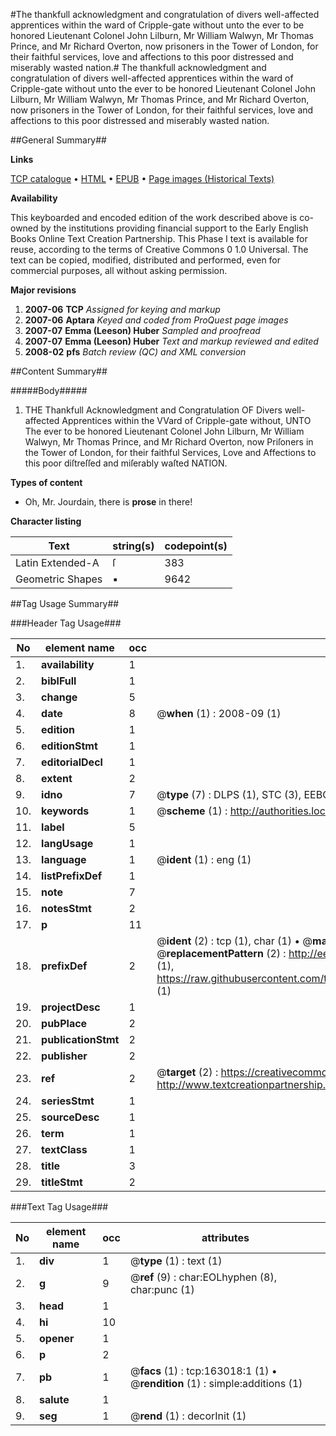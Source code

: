 #The thankfull acknowledgment and congratulation of divers well-affected apprentices within the ward of Cripple-gate without unto the ever to be honored Lieutenant Colonel John Lilburn, Mr William Walwyn, Mr Thomas Prince, and Mr Richard Overton, now prisoners in the Tower of London, for their faithful services, love and affections to this poor distressed and miserably wasted nation.#
The thankfull acknowledgment and congratulation of divers well-affected apprentices within the ward of Cripple-gate without unto the ever to be honored Lieutenant Colonel John Lilburn, Mr William Walwyn, Mr Thomas Prince, and Mr Richard Overton, now prisoners in the Tower of London, for their faithful services, love and affections to this poor distressed and miserably wasted nation.

##General Summary##

**Links**

[TCP catalogue](http://www.ota.ox.ac.uk/tcp/)  • 
[HTML](http://tei.it.ox.ac.uk/tcp/Texts-HTML/free/A95/A95682.html)  • 
[EPUB](http://tei.it.ox.ac.uk/tcp/Texts-EPUB/free/A95/A95682.epub) • 
[Page images (Historical Texts)](https://data.historicaltexts.jisc.ac.uk/view?pubId=eebo-99869854e&pageId=eebo-99869854e-163018-1)

**Availability**

This keyboarded and encoded edition of the
	       work described above is co-owned by the institutions
	       providing financial support to the Early English Books
	       Online Text Creation Partnership. This Phase I text is
	       available for reuse, according to the terms of Creative
	       Commons 0 1.0 Universal. The text can be copied,
	       modified, distributed and performed, even for
	       commercial purposes, all without asking permission.

**Major revisions**

1. __2007-06__ __TCP__ *Assigned for keying and markup*
1. __2007-06__ __Aptara__ *Keyed and coded from ProQuest page images*
1. __2007-07__ __Emma (Leeson) Huber__ *Sampled and proofread*
1. __2007-07__ __Emma (Leeson) Huber__ *Text and markup reviewed and edited*
1. __2008-02__ __pfs__ *Batch review (QC) and XML conversion*

##Content Summary##

#####Body#####

1. THE
Thankfull Acknowledgment and Congratulation
OF
Divers well-affected Apprentices within the VVard
of Cripple-gate without,
UNTO
The ever to be honored Lieutenant Colonel John Lilburn, Mr William Walwyn, Mr
Thomas Prince, and Mr Richard Overton, now Priſoners in the Tower of London,
for their faithful Services, Love and Affections to this poor diſtreſſed
and miſerably waſted NATION.

**Types of content**

  * Oh, Mr. Jourdain, there is **prose** in there!

**Character listing**


|Text|string(s)|codepoint(s)|
|---|---|---|
|Latin Extended-A|ſ|383|
|Geometric Shapes|▪|9642|

##Tag Usage Summary##

###Header Tag Usage###

|No|element name|occ|attributes|
|---|---|---|---|
|1.|__availability__|1||
|2.|__biblFull__|1||
|3.|__change__|5||
|4.|__date__|8| @__when__ (1) : 2008-09 (1)|
|5.|__edition__|1||
|6.|__editionStmt__|1||
|7.|__editorialDecl__|1||
|8.|__extent__|2||
|9.|__idno__|7| @__type__ (7) : DLPS (1), STC (3), EEBO-CITATION (1), PROQUEST (1), VID (1)|
|10.|__keywords__|1| @__scheme__ (1) : http://authorities.loc.gov/ (1)|
|11.|__label__|5||
|12.|__langUsage__|1||
|13.|__language__|1| @__ident__ (1) : eng (1)|
|14.|__listPrefixDef__|1||
|15.|__note__|7||
|16.|__notesStmt__|2||
|17.|__p__|11||
|18.|__prefixDef__|2| @__ident__ (2) : tcp (1), char (1)  •  @__matchPattern__ (2) : ([0-9\-]+):([0-9IVX]+) (1), (.+) (1)  •  @__replacementPattern__ (2) : http://eebo.chadwyck.com/downloadtiff?vid=$1&page=$2 (1), https://raw.githubusercontent.com/textcreationpartnership/Texts/master/tcpchars.xml#$1 (1)|
|19.|__projectDesc__|1||
|20.|__pubPlace__|2||
|21.|__publicationStmt__|2||
|22.|__publisher__|2||
|23.|__ref__|2| @__target__ (2) : https://creativecommons.org/publicdomain/zero/1.0/ (1), http://www.textcreationpartnership.org/docs/. (1)|
|24.|__seriesStmt__|1||
|25.|__sourceDesc__|1||
|26.|__term__|1||
|27.|__textClass__|1||
|28.|__title__|3||
|29.|__titleStmt__|2||


###Text Tag Usage###

|No|element name|occ|attributes|
|---|---|---|---|
|1.|__div__|1| @__type__ (1) : text (1)|
|2.|__g__|9| @__ref__ (9) : char:EOLhyphen (8), char:punc (1)|
|3.|__head__|1||
|4.|__hi__|10||
|5.|__opener__|1||
|6.|__p__|2||
|7.|__pb__|1| @__facs__ (1) : tcp:163018:1 (1)  •  @__rendition__ (1) : simple:additions (1)|
|8.|__salute__|1||
|9.|__seg__|1| @__rend__ (1) : decorInit (1)|
